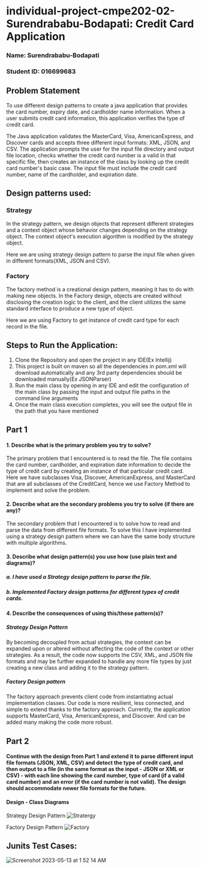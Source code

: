 # individual-project-cmpe202-02-Surendrababu-Bodapati: Credit Card Application

### Name: Surendrababu-Bodapati

### Student ID: 016699683

## Problem Statement

To use different design patterns to create a java application that provides the card number, expiry date, and cardholder name information. When a user submits credit card information, this application verifies the type of credit card.

The Java application validates the MasterCard, Visa, AmericanExpress, and Discover cards and accepts three different input formats: XML, JSON, and CSV. The application prompts the user for the input file directory and output file location, checks whether the credit card number is a valid in that specific file, then creates an instance of the class by looking up the credit card number's basic case. The input file must include the credit card number, name of the cardholder, and expiration date.

## Design patterns used:

### Strategy

In the strategy pattern, we design objects that represent different strategies and a context object whose behavior changes depending on the strategy object. The context object's execution algorithm is modified by the strategy object.

Here we are using strategy design pattern to parse the input file when given in different formats(XML, JSON and CSV).

### Factory

The factory method is a creational design pattern, meaning it has to do with making new objects. In the Factory design, objects are created without disclosing the creation logic to the client, and the client utilizes the same standard interface to produce a new type of object.

Here we are using Factory to get instance of credit card type for each record in the file.

## Steps to Run the Application:

1. Clone the Repository and open the project in any IDE(Ex Intellij)
2. This project is built on maven so all the dependencies in pom.xml will download automatically and any 3rd party dependencies should be downloaded manually(Ex JSONParser)
3. Run the main class by opening in any IDE and edit the configuration of the main class by passing the input and output file paths in the command line arguments
4. Once the main class execution completes, you will see the output file in the path that you have mentioned


## Part 1

#### 1. Describe what is the primary problem you try to solve?
The primary problem that I encountered is to read the file. The file contains the card number, cardholder, and expiration date information to decide the type of credit card by creating an instance of that particular credit card. Here we have subclasses Visa, Discover, AmericanExpress, and MasterCard that are all subclasses of the CreditCard, hence we use Factory Method to implement and solve the problem.
   
#### 2. Describe what are the secondary problems you try to solve (if there are any)?
The secondary problem that I encountered is to solve how to read and parse the data from different file formats. To solve this I have implemented using a strategy design pattern where we can have the same body structure with multiple algorithms.
    
#### 3. Describe what design pattern(s) you use how (use plain text and diagrams)?

##### a. I have used a Strategy design pattern to parse the file.
##### b. Implemented Factory design patterns for different types of credit cards.
  

#### 4. Describe the consequences of using this/these pattern(s)?

##### Strategy Design Pattern
By becoming decoupled from actual strategies, the context can be expanded upon or altered without affecting the code of the context or other strategies. As a result, the code now supports the CSV, XML, and JSON file formats and may be further expanded to handle any more file types by just creating a new class and adding it to the strategy pattern.

##### Factory Design pattern
The factory approach prevents client code from instantiating actual implementation classes. Our code is more resilient, less connected, and simple to extend thanks to the factory approach. Currently, the application supports MasterCard, Visa, AmericanExpress, and Discover. And can be added many making the code more robust. 

## Part 2

#### Continue with the design from Part 1 and extend it to parse different input file formats (JSON, XML, CSV) and detect the type of credit card, and then output to a file  (in the same format as the input - JSON or XML or CSV) - with each line showing the card number, type of card (if a valid card number) and an error (if the card number is not valid). The design should accommodate newer file formats for the future.

#### Design - Class Diagrams

Strategy Design Pattern
![Stratergy](https://user-images.githubusercontent.com/89657709/205791397-b69f1fb6-dd6e-4812-9276-5e6bcc73f89f.png)

Factory Design Pattern
 ![Factory](https://user-images.githubusercontent.com/89657709/205791412-9103cd3b-1887-4239-a97a-7a848b97bd97.png)


## Junits Test Cases:
![Screenshot 2023-05-13 at 1 52 14 AM](https://github.com/surendrabodapati/individual-project-cmpe202-02-Bodapati-main/assets/52579540/954192d6-d8a1-48c5-b220-d2de4a851a3e)

